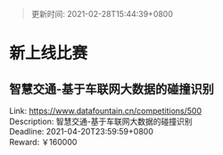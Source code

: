 > 更新时间: 2021-02-28T15:44:39+0800 

# 新上线比赛


## 智慧交通-基于车联网大数据的碰撞识别
Link: https://www.datafountain.cn/competitions/500  
Description: 智慧交通-基于车联网大数据的碰撞识别  
Deadline: 2021-04-20T23:59:59+0800  
Reward: ￥160000  

